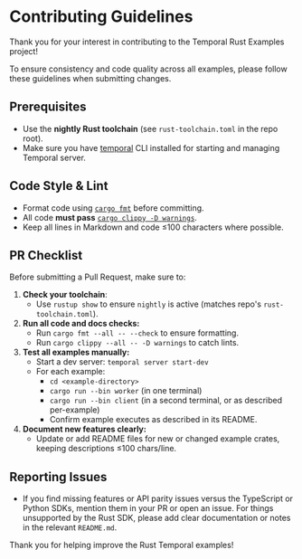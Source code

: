 # Contributing Guidelines

Thank you for your interest in contributing to the Temporal Rust Examples project!

To ensure consistency and code quality across all examples, please follow these guidelines when submitting changes.

## Prerequisites

- Use the **nightly Rust toolchain** (see `rust-toolchain.toml` in the repo root).
- Make sure you have [temporal](https://github.com/temporalio/cli) CLI installed for starting and managing Temporal server.

## Code Style & Lint

- Format code using [`cargo fmt`](https://github.com/rust-lang/rustfmt) before committing.
- All code **must pass** [`cargo clippy -D warnings`](https://github.com/rust-lang/rust-clippy).
- Keep all lines in Markdown and code ≤100 characters where possible.

## PR Checklist

Before submitting a Pull Request, make sure to:

1. **Check your toolchain**:
   - Use `rustup show` to ensure `nightly` is active (matches repo's `rust-toolchain.toml`).
2. **Run all code and docs checks:**
   - Run `cargo fmt --all -- --check` to ensure formatting.
   - Run `cargo clippy --all -- -D warnings` to catch lints.
3. **Test all examples manually:**
   - Start a dev server: `temporal server start-dev`
   - For each example:
     - `cd <example-directory>`
     - `cargo run --bin worker` (in one terminal)
     - `cargo run --bin client` (in a second terminal, or as described per-example)
     - Confirm example executes as described in its README.
4. **Document new features clearly:**
   - Update or add README files for new or changed example crates, keeping descriptions ≤100 chars/line.

## Reporting Issues

- If you find missing features or API parity issues versus the TypeScript or Python SDKs, mention them in your PR or open an issue. For things unsupported by the Rust SDK, please add clear documentation or notes in the relevant `README.md`.

Thank you for helping improve the Rust Temporal examples!
